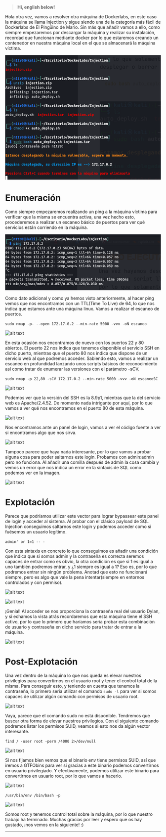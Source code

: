 > **Hi, english below!**

Hola otra vez, vamos a resolver otra máquina de Dockerlabs, en este caso la máquina se llama Injection y sigue siendo una de la categoría más fácil de Dockerlabs de El Pingüino de Mario. 
Sin más que añadir vamos a ello, como siempre empezaremos por descargar la máquina y realizar su instalación, recordad que funcionan mediante docker por lo que estaremos creando un contenedor en nuestra máquina local en el que se almacenará la máquina víctima.


![alt text](images/imagen.png)


# Enumeración


Como siempre empezaremos realizando un ping a la máquina víctima para verificar que la misma se encuentra activa, una vez hecho esto, procederemos a realizar un escaneo básico de puertos para ver qué servicios están corriendo en la máquina.


![alt text](images/image1.png)


Como dato adicional y como ya hemos visto anteriormente, al hacer ping vemos que nos encontramos con un TTL(Time To Live) de 64, lo que nos indica que estamos ante una máquina linux. Vamos a realizar el escaneo de puertos.

``` sudo nmap -p- --open 172.17.0.2 --min-rate 5000 -vvv -oN escaneo ```


![alt text](images/image-1.png)


En esta ocasión nos encontramos de nuevo con los puertos 22 y 80 abiertos. El puerto 22 nos indica que tenemos disponible el servicio SSH en dicho puerto, mientras que el puerto 80 nos indica que dispone de un servicio web al que podremos acceder. Sabiendo esto, vamos a realizar un escaneo en profundidad lanzando unos scripts básicos de reconocimiento así como tratar de enumerar las versiones con el parámetro -sCV.

``` sudo nmap -p 22,80 -sCV 172.17.0.2 --min-rate 5000 -vvv -oN escaneoSC ```


![alt text](images/image-2.png)


Podemos ver que la versión del SSH es la 8.9p1, mientras que la del servicio web es Apache/2.4.52. De momento nada intrigante por aquí, por lo que vamos a ver qué nos encontramos en el puerto 80 de esta máquina.


![alt text](images/image.png)


Nos encontramos ante un panel de login, vamos a ver el código fuente a ver si encontramos algo que nos sirva.


![alt text](images/image-3.png)


Tampoco parece que haya nada interesante, por lo que vamos a probar alguna cosa para poder saltarnos este login. Probamos con admin:admin pero no funciona. Al añadir una comilla después de admin la cosa cambia y vemos un error que nos indica un error en la sintaxis de SQL como podemos ver en la imagen.


![alt text](images/image-4.png)


# Explotación


Parece que podríamos utilizar este vector para lograr bypassear este panel de login y acceder al sistema. Al probar con el clásico payload de SQL Injection conseguimos saltarnos este login y podemos acceder como si fuésemos un usuario legítimo.

``` admin' or 1=1 -- - ```

Con esta sintaxis en concreto lo que conseguimos es añadir una condición que indica que si somos admin y la contraseña es correcta seremos capaces de entrar como es obvio, la otra condición es que si 1 es igual a uno también podremos entrar, y ¿1 siempre es igual a 1? Eso es, por lo que podremos entrar sin ningún problema. Anotad que esto no funcionará siempre, pero es algo que vale la pena intentar(siempre en entornos controlados y con permiso).


![alt text](images/image-5.png)


![alt text](images/image-7.png)


¡Genial! Al acceder se nos proporciona la contraseña real del usuario Dylan, y si echamos la vista atrás recordaremos que esta máquina tiene el SSH activo, por lo que lo primero que haríamos sería probar esta combinación de usuario y contraseña en dicho servicio para tratar de entrar a la máquina.


![alt text](images/image-8.png)


# Post-Explotación


Una vez dentro de la máquina lo que nos queda es elevar nuestros privilegios para convertirnos en el usuario root y tener el control total de la misma. Para conseguir esto, y teniendo en cuenta que tenemos la contraseña, lo primero sería utilizar el comando ``` sudo -l ``` para ver si somos capaces de utilizar algún comando con permisos de usuario root.


![alt text](images/image-9.png)


Vaya, parece que el comando sudo no está disponible. Tendremos que buscar otra forma de elevar nuestros privilegios. Con el siguiente comando podremos listar los permisos SUID, veamos si esto nos da algún vector interesante.

``` find / -user root -perm /4000 2>/dev/null ```

![alt text](images/image-10.png)


Si nos fijamos bien vemos que el binario env tiene permisos SUID, así que iremos a GTFObins para ver si gracias a este binario podemos convertirnos en usuario privilegiado. Y efectivamente, podemos utilizar este binario para convertirnos en usuario root, por lo que vamos a hacerlo.


![alt text](images/image-11.png)


``` /usr/bin/env /bin/bash -p ```


![alt text](images/image-12.png)

Somos root y tenemos control total sobre la máquina, por lo que nuestro trabajo ha terminado. Muchas gracias por leer y espero que os hay gustado, ¡nos vemos en la siguiente! :)


---------------------------------------------------------------------------------------------------------------------------------------------------

